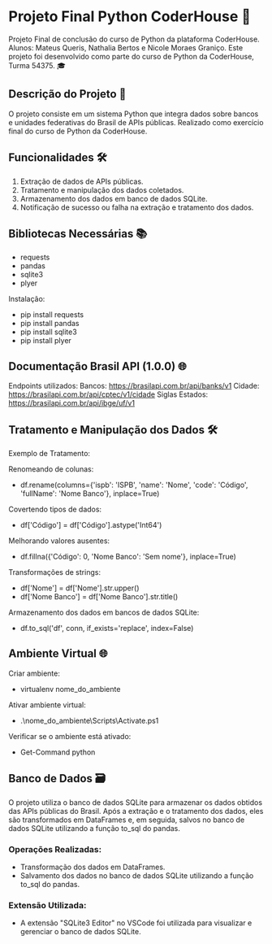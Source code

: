 # Projeto Final Python CoderHouse 🐍

Projeto Final de conclusão do curso de Python da plataforma CoderHouse. 
Alunos: Mateus Queris, Nathalia Bertos e Nicole Moraes Graniço.
Este projeto foi desenvolvido como parte do curso de Python da CoderHouse, Turma 54375. 🎓

## Descrição do Projeto 🚀

O projeto consiste em um sistema Python que integra dados sobre bancos e unidades federativas do Brasil de APIs públicas. Realizado como exercício final do curso de Python da CoderHouse.

## Funcionalidades 🛠️

1. Extração de dados de APIs públicas.
2. Tratamento e manipulação dos dados coletados.
3. Armazenamento dos dados em banco de dados SQLite.
4. Notificação de sucesso ou falha na extração e tratamento dos dados.

## Bibliotecas Necessárias 📚

- requests
- pandas
- sqlite3
- plyer

Instalação:

- pip install requests
- pip install pandas
- pip install sqlite3
- pip install plyer

## Documentação Brasil API (1.0.0) 🌐

 Endpoints utilizados:
 Bancos: https://brasilapi.com.br/api/banks/v1
 Cidade: https://brasilapi.com.br/api/cptec/v1/cidade
 Siglas Estados: https://brasilapi.com.br/api/ibge/uf/v1

## Tratamento e Manipulação dos Dados 🛠️
Exemplo de Tratamento:

Renomeando de colunas:
- df.rename(columns={'ispb': 'ISPB', 'name': 'Nome', 'code': 'Código', 'fullName': 'Nome Banco'}, inplace=True)

Covertendo tipos de dados:
- df['Código'] = df['Código'].astype('Int64')

Melhorando valores ausentes:
- df.fillna({'Código': 0, 'Nome Banco': 'Sem nome'}, inplace=True)

Transformações de strings:
- df['Nome'] = df['Nome'].str.upper()
- df['Nome Banco'] = df['Nome Banco'].str.title()

Armazenamento dos dados em bancos de dados SQLite:
- df.to_sql('df', conn, if_exists='replace', index=False)

## Ambiente Virtual 🌐

Criar ambiente:

- virtualenv nome_do_ambiente

Ativar ambiente virtual:

- .\nome_do_ambiente\Scripts\Activate.ps1

Verificar se o ambiente está ativado:
- Get-Command python

## Banco de Dados 🗃️

O projeto utiliza o banco de dados SQLite para armazenar os dados obtidos das APIs públicas do Brasil. Após a extração e o tratamento dos dados, eles são transformados em DataFrames e, em seguida, salvos no banco de dados SQLite utilizando a função to_sql do pandas.

### Operações Realizadas:

- Transformação dos dados em DataFrames.
- Salvamento dos dados no banco de dados SQLite utilizando a função to_sql do pandas.

### Extensão Utilizada:

- A extensão "SQLite3 Editor" no VSCode foi utilizada para visualizar e gerenciar o banco de dados SQLite.


